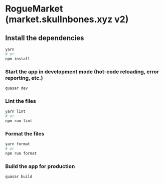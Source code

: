 # RogueMarket (market.skullnbones.xyz v2)


## Install the dependencies
```bash
yarn
# or
npm install
```

### Start the app in development mode (hot-code reloading, error reporting, etc.)
```bash
quasar dev
```


### Lint the files
```bash
yarn lint
# or
npm run lint
```




### Format the files
```bash
yarn format
# or
npm run format
```



### Build the app for production
```bash
quasar build
```

